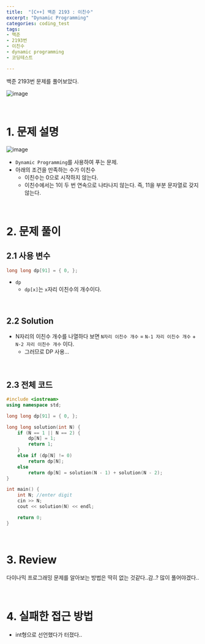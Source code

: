 ```yaml
---
title:  "[C++] 백준 2193 : 이친수"
excerpt: "Dynamic Programming"
categories: coding_test
tags: 
- 백준
- 2193번
- 이친수
- dynamic programming
- 코딩테스트

---
```


백준 2193번 문제를 풀어보았다.

![image](https://user-images.githubusercontent.com/37764581/104201001-9f417380-546c-11eb-80d3-c51bacd3fdc2.png)

<br>

# 1. 문제 설명

![image](https://user-images.githubusercontent.com/37764581/104200239-c21f5800-546b-11eb-8fd3-075e29e6ceef.png)

+ `Dynamic Programming`를 사용하여 푸는 문제.
+ 아래의 조건을 만족하는 수가 이친수
  + 이친수는 0으로 시작하지 않는다.
  + 이친수에서는 1이 두 번 연속으로 나타나지 않는다. 즉, 11을 부분 문자열로 갖지 않는다.

<br>

# 2. 문제 풀이

## 2.1 사용 변수

```cpp
long long dp[91] = { 0, };
```

+ `dp`
  + `dp[x]`는 `x`자리 이친수의 개수이다.

<br>

## 2.2 Solution

+ N자리의 이친수 개수를 나열하다 보면 `N자리 이친수 개수` = `N-1 자리 이친수 개수` + `N-2 자리 이친수 개수` 이다.
  + 그러므로 DP 사용...



<br>

## 2.3 전체 코드

```cpp
#include <iostream>
using namespace std;

long long dp[91] = { 0, };

long long solution(int N) {
	if (N == 1 || N == 2) {
		dp[N] = 1;
		return 1;
	}
	else if (dp[N] != 0)
		return dp[N];
	else
		return dp[N] = solution(N - 1) + solution(N - 2);
}

int main() {
	int N; //enter digit
	cin >> N;
	cout << solution(N) << endl;

	return 0;
}
```
<br>

# 3. Review

다이나믹 프로그래밍 문제를 알아보는 방법은 딱히 없는 것같다..감..? 많이 풀어야겠다..

<br>

# 4. 실패한 접근 방법

+ int형으로 선언했다가 터졌다..

